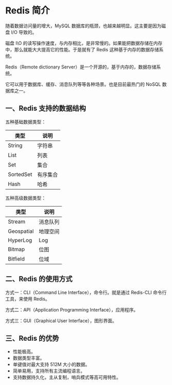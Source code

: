 # Redis 简介

随着数据访问量的增大，MySQL 数据库的瓶颈，也越来越明显。这主要是因为磁盘 I/O 导致的。

磁盘 I\O 的读写操作速度，与内存相比，是非常慢的。如果能把数据存储在内存中，那么就能大大提高它的性能。于是就有了 Redis 这种基于内存的数据存储系统。

Redis（Remote dictionary Server）是一个开源的，基于内存的，数据存储系统。

它可以用于数据库、缓存、消息队列等等各种场景。也是目前最热门的 NoSQL 数据库之一。

## 一、Redis 支持的数据结构

五种基础数据类型：

| 类型      | 说明     |
| --------- | -------- |
| String    | 字符串   |
| List      | 列表     |
| Set       | 集合     |
| SortedSet | 有序集合 |
| Hash      | 哈希     |

五种高级数据类型：

| 类型       | 说明     |
| ---------- | -------- |
| Stream     | 消息队列 |
| Geospatial | 地理空间 |
| HyperLog   | Log      |
| Bitmap     | 位图     |
| Bitfield   | 位域     |

## 二、Redis 的使用方式

方式一：CLI（Command Line Interface），命令行。就是通过 Redis-CLI 命令行工具，来使用 Redis。

方式二：API（Application Programming Interface），应用程序。

方式三：GUI（Graphical User Interface），图形界面。

## 三、Redis 的优势

- 性能极高。
- 数据类型丰富。
- 单键值对最大支持 512M 大小的数据。
- 简单易用，支持所有主流编程语言。
- 支持数据持久化，主从复制，哨兵模式等高可用特性。
